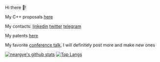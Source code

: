 Hi there 👋!

My C++ proposals [here](https://github.com/Neargye/WG21)

My contacts: [linkedin](https://www.linkedin.com/in/neargye/) [twitter](https://twitter.com/Neargye) [telegram](https://t.me/neargye)

My patents [here](https://uspto.report/patent/search/Goncharov;%20Daniil%20Olegovich)

My favorite [conference talk](https://youtu.be/xgPuEv9sfmc), I will definitely post more and make new ones

[![neargye's github stats](https://github-readme-stats.vercel.app/api?username=neargye&count_private=true&show_icons=true&theme=dark)](https://github.com/Neargye)
[![Top Langs](https://github-readme-stats.vercel.app/api/top-langs/?username=neargye&layout=compact&langs_count=3&theme=dark)](https://github.com/Neargye)
